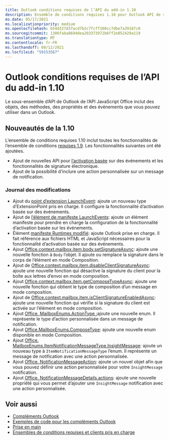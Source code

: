 ```yaml
---
title: Outlook conditions requises de l’API du add-in 1.10
description: Ensemble de conditions requises 1.10 pour Outlook API de votre application.
ms.date: 05/17/2021
ms.localizationpriority: medium
ms.openlocfilehash: b54d327d37acd7b2c7fcff100cc7dbe7a39187c0
ms.sourcegitcommit: 1306faba8694dea203373972b6ff2e852429a119
ms.translationtype: MT
ms.contentlocale: fr-FR
ms.lasthandoff: 09/12/2021
ms.locfileid: "59153567"
---
```

# <a name="outlook-add-in-api-requirement-set-110"></a>Outlook conditions requises de l’API du add-in 1.10

Le sous-ensemble d’API de Outlook de l’API JavaScript Office inclut des objets, des méthodes, des propriétés et des événements que vous pouvez utiliser dans un Outlook.

## <a name="whats-new-in-110"></a>Nouveautés de la 1.10

L’ensemble de conditions requises 1.10 inclut toutes les fonctionnalités de l’ensemble de conditions [requises 1.9](../requirement-set-1.9/outlook-requirement-set-1.9.md). Les fonctionnalités suivantes ont été ajoutées.

- Ajout de nouvelles API pour [l’activation basée](../../../outlook/autolaunch.md) sur des événements et les fonctionnalités de signature électronique.
- Ajout de la possibilité d’inclure une action personnalisée sur un message de notification.

### <a name="change-log"></a>Journal des modifications

- Ajout du [point d’extension LaunchEvent](../../manifest/extensionpoint.md#launchevent): ajoute un nouveau type d’ExtensionPoint pris en charge. Il configure la fonctionnalité d’activation basée sur des événements.
- Ajout de [l’élément de manifeste LaunchEvents](../../manifest/launchevents.md): ajoute un élément manifeste pour prendre en charge la configuration de la fonctionnalité d’activation basée sur les événements.
- Élément [manifeste Runtimes modifié](../../manifest/runtimes.md): ajoute Outlook prise en charge. Il fait référence aux fichiers HTML et JavaScript nécessaires pour la fonctionnalité d’activation basée sur des événements.
- Ajout [Office.context.mailbox.item.body.setSignatureAsync](/javascript/api/outlook/office.body?view=outlook-js-1.10&preserve-view=true#setSignatureAsync_data__options__callback_): ajoute une nouvelle fonction à `Body` l’objet. Il ajoute ou remplace la signature dans le corps de l’élément en mode Composition.
- Ajout de [Office.context.mailbox.item.disableClientSignatureAsync](office.context.mailbox.item.md#methods): ajoute une nouvelle fonction qui désactive la signature du client pour la boîte aux lettres d’envoi en mode composition.
- Ajout [Office.context.mailbox.item.getComposeTypeAsync](/javascript/api/outlook/office.messagecompose?view=outlook-js-1.10&preserve-view=true#getComposeTypeAsync_options__callback_): ajoute une nouvelle fonction qui obtient le type de composition d’un message en mode composition.
- Ajout de [Office.context.mailbox.item.isClientSignatureEnabledAsync](office.context.mailbox.item.md#methods): ajoute une nouvelle fonction qui vérifie si la signature du client est activée sur l’élément en mode composition.
- Ajout [Office. MailboxEnums.ActionType :](/javascript/api/outlook/office.mailboxenums.actiontype)ajoute une nouvelle enum. Il représente le type d’action personnalisée dans un message de notification.
- Ajout [Office.MailboxEnums.ComposeType](/javascript/api/outlook/office.mailboxenums.composetype?view=outlook-js-1.10&preserve-view=true): ajoute une nouvelle enum disponible en mode Composition.
- Ajout [Office. MailboxEnums.ItemNotificationMessageType.InsightMessage](/javascript/api/outlook/office.mailboxenums.itemnotificationmessagetype): ajoute un nouveau type à `ItemNotificationMessageType` l’enum. Il représente un message de notification avec une action personnalisée.
- Ajout [Office. NotificationMessageAction](/javascript/api/outlook/office.notificationmessageaction): ajoute un nouvel objet afin que vous pouvez définir une action personnalisée pour votre `InsightMessage` notification.
- Ajout [Office. NotificationMessageDetails.actions](/javascript/api/outlook/office.notificationmessagedetails#actions): ajoute une nouvelle propriété qui vous permet d’ajouter une `InsightMessage` notification avec une action personnalisée.

## <a name="see-also"></a>Voir aussi

- [Compléments Outlook](../../../outlook/outlook-add-ins-overview.md)
- [Exemples de code pour les compléments Outlook](https://developer.microsoft.com/outlook/gallery/?filterBy=Outlook,Samples,Add-ins)
- [Prise en main](../../../quickstarts/outlook-quickstart.md)
- [Ensembles de conditions requises et clients pris en charge](../../requirement-sets/outlook-api-requirement-sets.md)
